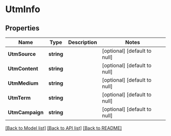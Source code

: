 # UtmInfo

## Properties
Name | Type | Description | Notes
------------ | ------------- | ------------- | -------------
**UtmSource** | **string** |  | [optional] [default to null]
**UtmContent** | **string** |  | [optional] [default to null]
**UtmMedium** | **string** |  | [optional] [default to null]
**UtmTerm** | **string** |  | [optional] [default to null]
**UtmCampaign** | **string** |  | [optional] [default to null]

[[Back to Model list]](../README.md#documentation-for-models) [[Back to API list]](../README.md#documentation-for-api-endpoints) [[Back to README]](../README.md)

